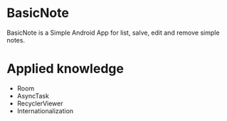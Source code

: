 # BasicNote
BasicNote is a Simple Android App for list, salve, edit and remove simple notes. 

# Applied knowledge
* Room
* AsyncTask
* RecyclerViewer
* Internationalization
